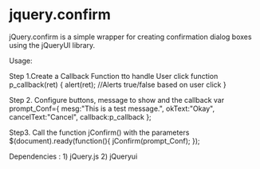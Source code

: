 jquery.confirm
==============
jQuery.confirm is a simple wrapper for creating confirmation dialog boxes using the jQueryUI library.

Usage:

Step 1.Create a Callback Function tto handle User click
		function p_callback(ret)
		{
			alert(ret); //Alerts true/false based on user click
		}
		
Step 2. Configure buttons, message to show and the callback
		var prompt_Conf={
			mesg:"This is a test message.",
			okText:"Okay",
			cancelText:"Cancel",
			callback:p_callback
		};
		
Step3. Call the function jConfirm() with the parameters		
		$(document).ready(function(){
			jConfirm(prompt_Conf);
		});
		
		
Dependencies : 
	1) jQuery.js
	2) jQueryui
